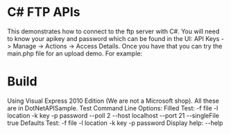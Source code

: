 C# FTP APIs
===========

This demonstrates how to connect to the ftp server with C#. You will need to know your apikey and password which can be found in the UI: API Keys -\> Manage -\> Actions -\> Access Details. Once you
have that you can try the main.php file for an upload demo. For example:

Build
=====

Using Visual Express 2010 Edition (We are not a Microsoft shop). All these are in DotNetAPISample.
Test Command Line Options:
Filled Test: -f file -l location -k key -p password --poll 2 --host localhost --port 21 --singleFile true
Defaults Test: -f file -l location -k key -p password
Display help: --help 